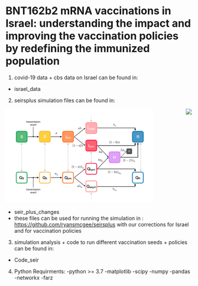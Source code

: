 # BNT162b2 mRNA vaccinations in Israel: understanding the impact and improving the vaccination policies by redefining the immunized population


1. covid-19 data + cbs data on Israel can be found in:
  - israel_data

2. seirsplus simulation files can be found in:
<img src="https://github.com/CoronaPolicy/prediction_model/blob/main/seirsplus_quarentine.png" width="400">
<img align="right" src="https://github.com/ryansmcgee/seirsplus/blob/master/images/network_p.png" height="220">

  - seir_plus_changes 
  - these files can be used for running the simulation in : https://github.com/ryansmcgee/seirsplus with our corrections for Israel and for vaccination policies

3. simulation analysis + code to run different vaccination seeds + policies can be found in:
  - Code_seir

4. Python Requirments:
  -python >= 3.7
  -matplotlib
  -scipy
  -numpy
  -pandas
  -networkx
  -farz
